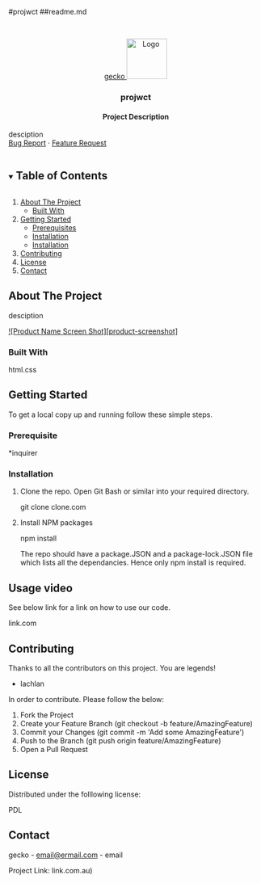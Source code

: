 

#projwct
##readme.md


<br />
<p align="center">
  <a href="link.com.au">gecko
    <img src="images/logo.png" alt="Logo" width="80" height="80">
  </a>

  <h3 align="center">projwct</h3>

  <p align="center">
  <h4 align="center">Project Description</h3>
    desciption
    <br />
    <a href="link.com.au<strong>Link to the repo. »</strong></a>
    <br />
    <br />
    <a href="link.com.au/issues">Bug Report</a>
    ·
    <a href="link.com.au/issues">Feature Request</a>
  </p>
</p>


<details open="open">
  <summary><h2 style="display: inline-block">Table of Contents</h2></summary>
  <ol>
    <li>
      <a href="#about-the-project">About The Project</a>
      <ul>
        <li><a href="#built-with">Built With</a></li>
      </ul>
    </li>
    <li>
      <a href="getting-started">Getting Started</a>
      <ul>
        <li><a href="#prerequisite">Prerequisites</a></li>
        <li><a href="#installation">Installation</a></li>
        <li><a href="#usage-video">Installation</a></li>        
      </ul>
    </li>
    <li><a href="#contributing">Contributing</a></li>
    <li><a href="#license">License</a></li>
    <li><a href="#contact">Contact</a></li>
  </ol>
</details>


## About The Project

desciption

[![Product Name Screen Shot][product-screenshot]](https://example.com)


### Built With

html.css


## Getting Started

To get a local copy up and running follow these simple steps.

### Prerequisite

*inquirer
  

### Installation

1. Clone the repo.
   Open Git Bash or similar into your required directory.

   git clone clone.com
   
2. Install NPM packages
   
   npm install

   The repo should have a package.JSON and a package-lock.JSON file which lists all the dependancies. Hence only npm install is required.
   

## Usage video

See below link for a link on how to use our code.

link.com


## Contributing

Thanks to all the contributors on this project. You are legends! 

* lachlan

In order to contribute. Please follow the below:

1. Fork the Project
2. Create your Feature Branch (git checkout -b feature/AmazingFeature)
3. Commit your Changes (git commit -m 'Add some AmazingFeature')
4. Push to the Branch (git push origin feature/AmazingFeature)
5. Open a Pull Request


## License

Distributed under the folllowing license:

PDL


## Contact

gecko - email@ermail.com - email

Project Link: link.com.au)

